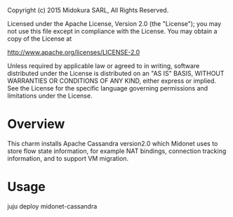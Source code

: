Copyright (c) 2015 Midokura SARL, All Rights Reserved.

Licensed under the Apache License, Version 2.0 (the "License"); you may not use this file except in compliance with the License. You may obtain a copy of the License at

http://www.apache.org/licenses/LICENSE-2.0

Unless required by applicable law or agreed to in writing, software distributed under the License is distributed on an "AS IS" BASIS, WITHOUT WARRANTIES OR CONDITIONS OF ANY KIND, either express or implied. See the License for the specific language governing permissions and limitations under the License.

Overview
========
This charm installs Apache Cassandra version2.0 which Midonet uses to store flow state information, for example NAT bindings, connection tracking information, and to support VM migration.

Usage
=====
juju deploy midonet-cassandra

